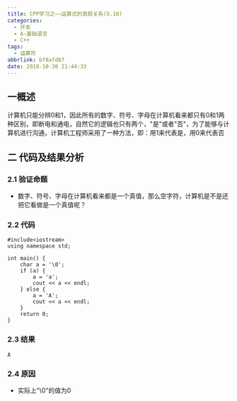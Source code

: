 ```yaml
---
title: CPP学习之——运算式的真假关系(5.18)
categories:
  - 开发
  - A-基础语言
  - C++
tags:
  - 运算符
abbrlink: bf8afd87
date: 2019-10-30 21:44:33
---
```

## 一概述

计算机只能分辨0和1，因此所有的数字、符号、字母在计算机看来都只有0和1两种区别，即断电和通电，自然它的逻辑也只有两个，"是"或者"否"，为了能够与计算机进行沟通，计算机工程师采用了一种方法，即：用1来代表是，用0来代表否  

<!--more-->

## 二 代码及结果分析

### 2.1 验证命题

* 数字、符号、字母在计算机看来都是一个真值，那么空字符，计算机是不是还把它看做是一个真值呢？  

### 2.2 代码

```
#include<iostream>
using namespace std;

int main() {
	char a = '\0';
	if (a) {
		a = 'a';
		cout << a << endl;
	} else {
		a = 'A';
		cout << a << endl;
	}
	return 0;
}
```

### 2.3 结果

```
A
```

### 2.4 原因

* 实际上"\0"的值为0